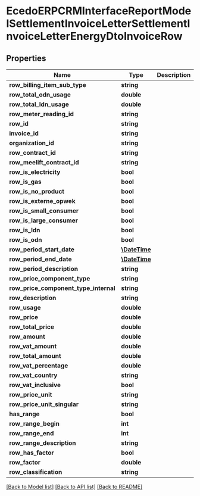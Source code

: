 # EcedoERPCRMInterfaceReportModelSettlementInvoiceLetterSettlementInvoiceLetterEnergyDtoInvoiceRow

## Properties
Name | Type | Description | Notes
------------ | ------------- | ------------- | -------------
**row_billing_item_sub_type** | **string** |  | [optional] 
**row_total_odn_usage** | **double** |  | [optional] 
**row_total_ldn_usage** | **double** |  | [optional] 
**row_meter_reading_id** | **string** |  | [optional] 
**row_id** | **string** |  | [optional] 
**invoice_id** | **string** |  | [optional] 
**organization_id** | **string** |  | [optional] 
**row_contract_id** | **string** |  | [optional] 
**row_meelift_contract_id** | **string** |  | [optional] 
**row_is_electricity** | **bool** |  | [optional] 
**row_is_gas** | **bool** |  | [optional] 
**row_is_no_product** | **bool** |  | [optional] 
**row_is_externe_opwek** | **bool** |  | [optional] 
**row_is_small_consumer** | **bool** |  | [optional] 
**row_is_large_consumer** | **bool** |  | [optional] 
**row_is_ldn** | **bool** |  | [optional] 
**row_is_odn** | **bool** |  | [optional] 
**row_period_start_date** | [**\DateTime**](\DateTime.md) |  | [optional] 
**row_period_end_date** | [**\DateTime**](\DateTime.md) |  | [optional] 
**row_period_description** | **string** |  | [optional] 
**row_price_component_type** | **string** |  | [optional] 
**row_price_component_type_internal** | **string** |  | [optional] 
**row_description** | **string** |  | [optional] 
**row_usage** | **double** |  | [optional] 
**row_price** | **double** |  | [optional] 
**row_total_price** | **double** |  | [optional] 
**row_amount** | **double** |  | [optional] 
**row_vat_amount** | **double** |  | [optional] 
**row_total_amount** | **double** |  | [optional] 
**row_vat_percentage** | **double** |  | [optional] 
**row_vat_country** | **string** |  | [optional] 
**row_vat_inclusive** | **bool** |  | [optional] 
**row_price_unit** | **string** |  | [optional] 
**row_price_unit_singular** | **string** |  | [optional] 
**has_range** | **bool** |  | [optional] 
**row_range_begin** | **int** |  | [optional] 
**row_range_end** | **int** |  | [optional] 
**row_range_description** | **string** |  | [optional] 
**row_has_factor** | **bool** |  | [optional] 
**row_factor** | **double** |  | [optional] 
**row_classification** | **string** |  | [optional] 

[[Back to Model list]](../README.md#documentation-for-models) [[Back to API list]](../README.md#documentation-for-api-endpoints) [[Back to README]](../README.md)


